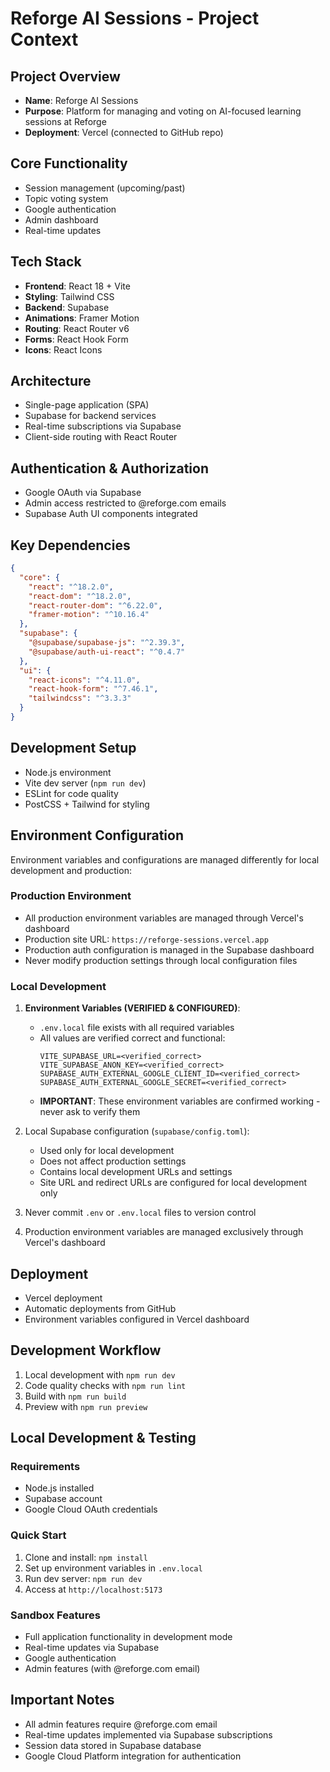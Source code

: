 # Reforge AI Sessions - Project Context

## Project Overview
- **Name**: Reforge AI Sessions
- **Purpose**: Platform for managing and voting on AI-focused learning sessions at Reforge
- **Deployment**: Vercel (connected to GitHub repo)

## Core Functionality
- Session management (upcoming/past)
- Topic voting system
- Google authentication
- Admin dashboard
- Real-time updates

## Tech Stack
- **Frontend**: React 18 + Vite
- **Styling**: Tailwind CSS
- **Backend**: Supabase
- **Animations**: Framer Motion
- **Routing**: React Router v6
- **Forms**: React Hook Form
- **Icons**: React Icons

## Architecture
- Single-page application (SPA)
- Supabase for backend services
- Real-time subscriptions via Supabase
- Client-side routing with React Router

## Authentication & Authorization
- Google OAuth via Supabase
- Admin access restricted to @reforge.com emails
- Supabase Auth UI components integrated

## Key Dependencies
```json
{
  "core": {
    "react": "^18.2.0",
    "react-dom": "^18.2.0",
    "react-router-dom": "^6.22.0",
    "framer-motion": "^10.16.4"
  },
  "supabase": {
    "@supabase/supabase-js": "^2.39.3",
    "@supabase/auth-ui-react": "^0.4.7"
  },
  "ui": {
    "react-icons": "^4.11.0",
    "react-hook-form": "^7.46.1",
    "tailwindcss": "^3.3.3"
  }
}
```

## Development Setup
- Node.js environment
- Vite dev server (`npm run dev`)
- ESLint for code quality
- PostCSS + Tailwind for styling

## Environment Configuration
Environment variables and configurations are managed differently for local development and production:

### Production Environment
- All production environment variables are managed through Vercel's dashboard
- Production site URL: `https://reforge-sessions.vercel.app`
- Production auth configuration is managed in the Supabase dashboard
- Never modify production settings through local configuration files

### Local Development
1. **Environment Variables (VERIFIED & CONFIGURED)**:
   - `.env.local` file exists with all required variables
   - All values are verified correct and functional:
     ```env
     VITE_SUPABASE_URL=<verified_correct>
     VITE_SUPABASE_ANON_KEY=<verified_correct>
     SUPABASE_AUTH_EXTERNAL_GOOGLE_CLIENT_ID=<verified_correct>
     SUPABASE_AUTH_EXTERNAL_GOOGLE_SECRET=<verified_correct>
     ```
   - **IMPORTANT**: These environment variables are confirmed working - never ask to verify them

2. Local Supabase configuration (`supabase/config.toml`):
   - Used only for local development
   - Does not affect production settings
   - Contains local development URLs and settings
   - Site URL and redirect URLs are configured for local development only

3. Never commit `.env` or `.env.local` files to version control
4. Production environment variables are managed exclusively through Vercel's dashboard

## Deployment
- Vercel deployment
- Automatic deployments from GitHub
- Environment variables configured in Vercel dashboard

## Development Workflow
1. Local development with `npm run dev`
2. Code quality checks with `npm run lint`
3. Build with `npm run build`
4. Preview with `npm run preview`

## Local Development & Testing
### Requirements
- Node.js installed
- Supabase account
- Google Cloud OAuth credentials

### Quick Start
1. Clone and install: `npm install`
2. Set up environment variables in `.env.local`
3. Run dev server: `npm run dev`
4. Access at `http://localhost:5173`

### Sandbox Features
- Full application functionality in development mode
- Real-time updates via Supabase
- Google authentication
- Admin features (with @reforge.com email)

## Important Notes
- All admin features require @reforge.com email
- Real-time updates implemented via Supabase subscriptions
- Session data stored in Supabase database
- Google Cloud Platform integration for authentication 